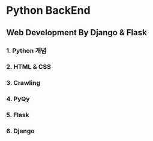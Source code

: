 # Python BackEnd

## Web Development By Django & Flask

### 1. Python 개념

### 2. HTML & CSS

### 3. Crawling

### 4. PyQy

### 5. Flask

### 6. Django
